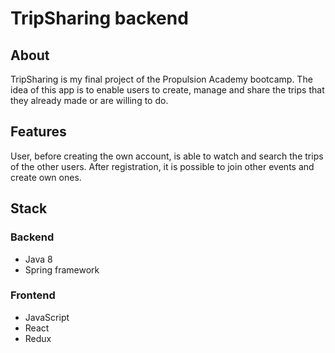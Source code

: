 # TripSharing backend

## About
TripSharing is my final project of the Propulsion Academy bootcamp. The idea of this app is to enable users to create, manage and share the trips that they already made or are willing to do.

## Features
User, before creating the own account, is able to watch and search the trips of the other users. After registration, it is possible to join other events and create own ones.  

## Stack
### Backend
* Java 8
* Spring framework

### Frontend
* JavaScript
* React
* Redux
